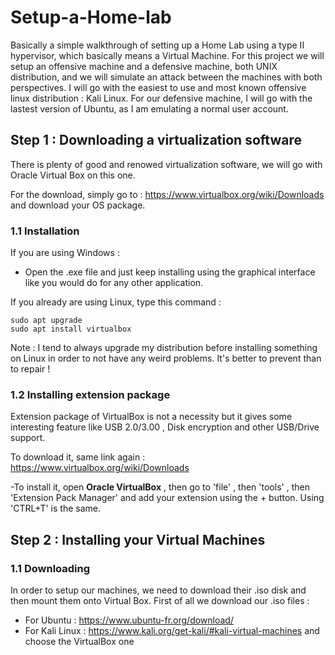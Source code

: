 # Setup-a-Home-lab

Basically a simple walkthrough of setting up a Home Lab using a type II hypervisor, which basically means a Virtual Machine. For this project we will setup an offensive machine and a defensive machine, both UNIX distribution, and we will simulate an attack between the machines with both perspectives. I will go with the easiest to use and most known offensive linux distribution : Kali Linux. For our defensive machine, I will go with the lastest version of Ubuntu, as I am emulating a normal user account. 

## Step 1 : Downloading a virtualization software

There is plenty of good and renowed virtualization software, we will go with Oracle Virtual Box on this one. 

For the download, simply go to : https://www.virtualbox.org/wiki/Downloads and download your OS package.

### 1.1 Installation 

If you are using Windows :
- Open the .exe file and just keep installing using the graphical interface like you would do for any other application.


If you already are using Linux, type this command : 

```
sudo apt upgrade
sudo apt install virtualbox
```
Note : I tend to always upgrade my distribution before installing something on Linux in order to not have any weird problems. It's better to prevent than to repair !

### 1.2 Installing extension package

Extension package of VirtualBox is not a necessity but it gives some interesting feature like USB 2.0/3.00 , Disk encryption and other USB/Drive support.

To download it, same link again : https://www.virtualbox.org/wiki/Downloads

-To install it, open **Oracle VirtualBox** , then go to 'file' , then 'tools' , then 'Extension Pack Manager' and add your extension using the + button. Using 'CTRL+T' is the same.


## Step 2 : Installing your Virtual Machines

### 1.1 Downloading 

In order to setup our machines, we need to download their .iso disk and then mount them onto Virtual Box. 
First of all we download our .iso files : 
- For Ubuntu : https://www.ubuntu-fr.org/download/
- For Kali Linux : https://www.kali.org/get-kali/#kali-virtual-machines and choose the VirtualBox one







